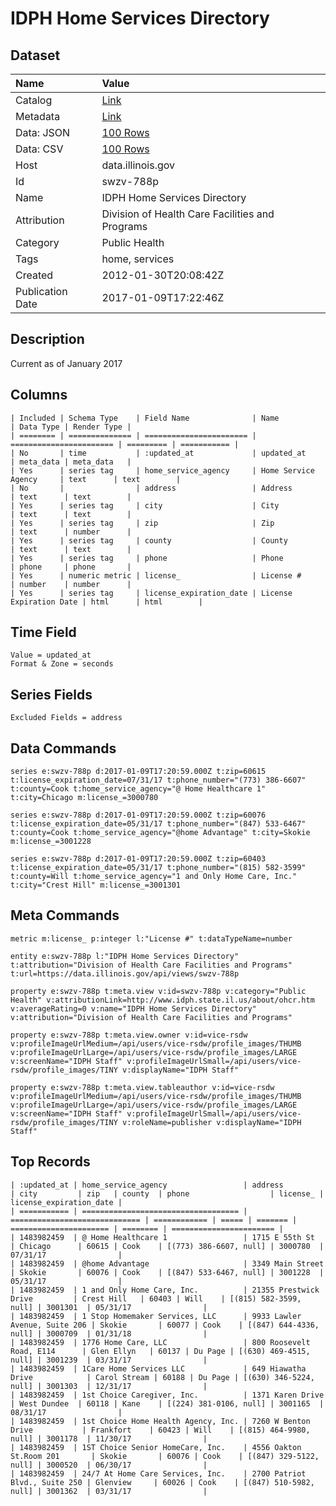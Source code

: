 # IDPH Home Services Directory

## Dataset

| Name | Value |
| :--- | :---- |
| Catalog | [Link](https://catalog.data.gov/dataset/idph-home-services-directory-072b1) |
| Metadata | [Link](https://data.illinois.gov/api/views/swzv-788p) |
| Data: JSON | [100 Rows](https://data.illinois.gov/api/views/swzv-788p/rows.json?max_rows=100) |
| Data: CSV | [100 Rows](https://data.illinois.gov/api/views/swzv-788p/rows.csv?max_rows=100) |
| Host | data.illinois.gov |
| Id | swzv-788p |
| Name | IDPH Home Services Directory |
| Attribution | Division of Health Care Facilities and Programs |
| Category | Public Health |
| Tags | home, services |
| Created | 2012-01-30T20:08:42Z |
| Publication Date | 2017-01-09T17:22:46Z |

## Description

Current as of January 2017

## Columns

```ls
| Included | Schema Type    | Field Name              | Name                    | Data Type | Render Type |
| ======== | ============== | ======================= | ======================= | ========= | =========== |
| No       | time           | :updated_at             | updated_at              | meta_data | meta_data   |
| Yes      | series tag     | home_service_agency     | Home Service Agency     | text      | text        |
| No       |                | address                 | Address                 | text      | text        |
| Yes      | series tag     | city                    | City                    | text      | text        |
| Yes      | series tag     | zip                     | Zip                     | text      | number      |
| Yes      | series tag     | county                  | County                  | text      | text        |
| Yes      | series tag     | phone                   | Phone                   | phone     | phone       |
| Yes      | numeric metric | license_                | License #               | number    | number      |
| Yes      | series tag     | license_expiration_date | License Expiration Date | html      | html        |
```

## Time Field

```ls
Value = updated_at
Format & Zone = seconds
```

## Series Fields

```ls
Excluded Fields = address
```

## Data Commands

```ls
series e:swzv-788p d:2017-01-09T17:20:59.000Z t:zip=60615 t:license_expiration_date=07/31/17 t:phone_number="(773) 386-6607" t:county=Cook t:home_service_agency="@ Home Healthcare 1" t:city=Chicago m:license_=3000780

series e:swzv-788p d:2017-01-09T17:20:59.000Z t:zip=60076 t:license_expiration_date=05/31/17 t:phone_number="(847) 533-6467" t:county=Cook t:home_service_agency="@home Advantage" t:city=Skokie m:license_=3001228

series e:swzv-788p d:2017-01-09T17:20:59.000Z t:zip=60403 t:license_expiration_date=05/31/17 t:phone_number="(815) 582-3599" t:county=Will t:home_service_agency="1 and Only Home Care, Inc." t:city="Crest Hill" m:license_=3001301
```

## Meta Commands

```ls
metric m:license_ p:integer l:"License #" t:dataTypeName=number

entity e:swzv-788p l:"IDPH Home Services Directory" t:attribution="Division of Health Care Facilities and Programs" t:url=https://data.illinois.gov/api/views/swzv-788p

property e:swzv-788p t:meta.view v:id=swzv-788p v:category="Public Health" v:attributionLink=http://www.idph.state.il.us/about/ohcr.htm v:averageRating=0 v:name="IDPH Home Services Directory" v:attribution="Division of Health Care Facilities and Programs"

property e:swzv-788p t:meta.view.owner v:id=vice-rsdw v:profileImageUrlMedium=/api/users/vice-rsdw/profile_images/THUMB v:profileImageUrlLarge=/api/users/vice-rsdw/profile_images/LARGE v:screenName="IDPH Staff" v:profileImageUrlSmall=/api/users/vice-rsdw/profile_images/TINY v:displayName="IDPH Staff"

property e:swzv-788p t:meta.view.tableauthor v:id=vice-rsdw v:profileImageUrlMedium=/api/users/vice-rsdw/profile_images/THUMB v:profileImageUrlLarge=/api/users/vice-rsdw/profile_images/LARGE v:screenName="IDPH Staff" v:profileImageUrlSmall=/api/users/vice-rsdw/profile_images/TINY v:roleName=publisher v:displayName="IDPH Staff"
```

## Top Records

```ls
| :updated_at | home_service_agency                 | address                       | city         | zip   | county  | phone                  | license_ | license_expiration_date | 
| =========== | =================================== | ============================= | ============ | ===== | ======= | ====================== | ======== | ======================= | 
| 1483982459  | @ Home Healthcare 1                 | 1715 E 55th St                | Chicago      | 60615 | Cook    | [(773) 386-6607, null] | 3000780  | 07/31/17                | 
| 1483982459  | @home Advantage                     | 3349 Main Street              | Skokie       | 60076 | Cook    | [(847) 533-6467, null] | 3001228  | 05/31/17                | 
| 1483982459  | 1 and Only Home Care, Inc.          | 21355 Prestwick Drive         | Crest Hill   | 60403 | Will    | [(815) 582-3599, null] | 3001301  | 05/31/17                | 
| 1483982459  | 1 Stop Homemaker Services, LLC      | 9933 Lawler Avenue, Suite 206 | Skokie       | 60077 | Cook    | [(847) 644-4336, null] | 3000709  | 01/31/18                | 
| 1483982459  | 1776 Home Care, LLC                 | 800 Roosevelt Road, E114      | Glen Ellyn   | 60137 | Du Page | [(630) 469-4515, null] | 3001239  | 03/31/17                | 
| 1483982459  | 1Care Home Services LLC             | 649 Hiawatha Drive            | Carol Stream | 60188 | Du Page | [(630) 346-5224, null] | 3001303  | 12/31/17                | 
| 1483982459  | 1st Choice Caregiver, Inc.          | 1371 Karen Drive              | West Dundee  | 60118 | Kane    | [(224) 381-0106, null] | 3001165  | 08/31/17                | 
| 1483982459  | 1st Choice Home Health Agency, Inc. | 7260 W Benton Drive           | Frankfort    | 60423 | Will    | [(815) 464-9980, null] | 3001178  | 11/30/17                | 
| 1483982459  | 1ST Choice Senior HomeCare, Inc.    | 4556 Oakton St.Room 201       | Skokie       | 60076 | Cook    | [(847) 329-5122, null] | 3000520  | 06/30/17                | 
| 1483982459  | 24/7 At Home Care Services, Inc.    | 2700 Patriot Blvd., Suite 250 | Glenview     | 60026 | Cook    | [(847) 510-5982, null] | 3001362  | 03/31/17                | 
```